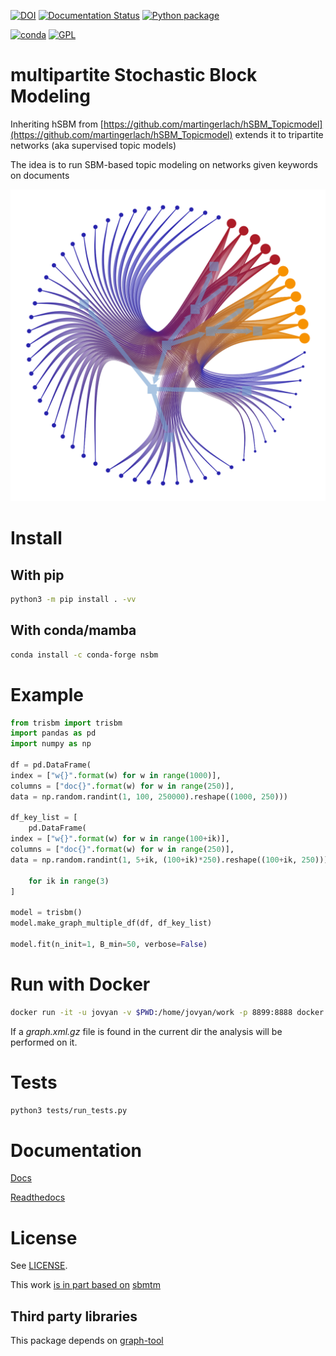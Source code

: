 [![DOI](https://zenodo.org/badge/DOI/10.TBA/TBA.svg)](https://doi.org/TBA)
[![Documentation Status](https://readthedocs.org/projects/trisbm/badge/?version=latest)](https://trisbm.readthedocs.io/en/latest/?badge=latest)
[![Python package](https://github.com/fvalle1/trisbm/actions/workflows/python-package.yml/badge.svg)](https://github.com/fvalle1/trisbm/actions/workflows/python-package.yml)
<!--[![Conda](https://github.com/fvalle1/trisbm/actions/workflows/conda.yml/badge.svg)](https://github.com/fvalle1/trisbm/actions/workflows/conda.yml)-->
[![conda](https://anaconda.org/conda-forge/nsbm/badges/installer/conda.svg)](https://anaconda.org/conda-forge/nsbm)
[![GPL](https://anaconda.org/conda-forge/nsbm/badges/license.svg
)](LICENSE)

# multipartite Stochastic Block Modeling

Inheriting hSBM from [https://github.com/martingerlach/hSBM_Topicmodel](https://github.com/martingerlach/hSBM_Topicmodel) extends it to tripartite networks (aka supervised topic models)

The idea is to run SBM-based topic modeling on networks given keywords on documents

![network](network.png)

# Install
## With pip
```bash
python3 -m pip install . -vv
```


## With conda/mamba

```bash
conda install -c conda-forge nsbm
```


# Example
```python
from trisbm import trisbm
import pandas as pd
import numpy as np

df = pd.DataFrame(
index = ["w{}".format(w) for w in range(1000)],
columns = ["doc{}".format(w) for w in range(250)],
data = np.random.randint(1, 100, 250000).reshape((1000, 250)))

df_key_list = [
    pd.DataFrame(
index = ["w{}".format(w) for w in range(100+ik)],
columns = ["doc{}".format(w) for w in range(250)],
data = np.random.randint(1, 5+ik, (100+ik)*250).reshape((100+ik, 250)))
    
    for ik in range(3)
]

model = trisbm()
model.make_graph_multiple_df(df, df_key_list)

model.fit(n_init=1, B_min=50, verbose=False)
```


# Run with Docker

```bash
docker run -it -u jovyan -v $PWD:/home/jovyan/work -p 8899:8888 docker.pkg.github.com/fvalle1/trisbm/trisbm:latest
```

If a *graph.xml.gz* file is found in the current dir the analysis will be performed on it.

# Tests

```bash
python3 tests/run_tests.py
```

# Documentation

[Docs](https://fvalle1.github.io/trisbm/)

[Readthedocs](https://trisbm.readthedocs.io/en/latest/index.html)

# License

See [LICENSE](LICENSE).

This work [is in part based on](https://www.gnu.org/licenses/gpl-faq.en.html#WhyDoesTheGPLPermitUsersToPublishTheirModifiedVersions) [sbmtm](https://github.com/martingerlach/hSBM_Topicmodel)

## Third party libraries

This package depends on [graph-tool](https://graph-tool.skewed.de)
